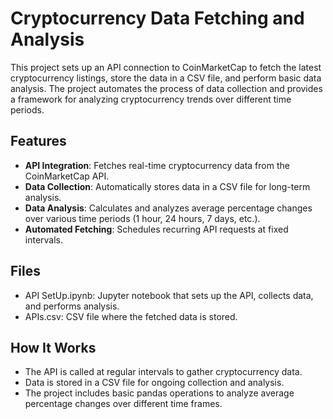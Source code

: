 # Cryptocurrency Data Fetching and Analysis

This project sets up an API connection to CoinMarketCap to fetch the latest cryptocurrency listings, store the data in a CSV file, and perform basic data analysis. The project automates the process of data collection and provides a framework for analyzing cryptocurrency trends over different time periods.

## Features

- **API Integration**: Fetches real-time cryptocurrency data from the CoinMarketCap API.
- **Data Collection**: Automatically stores data in a CSV file for long-term analysis.
- **Data Analysis**: Calculates and analyzes average percentage changes over various time periods (1 hour, 24 hours, 7 days, etc.).
- **Automated Fetching**: Schedules recurring API requests at fixed intervals.

## Files

- API SetUp.ipynb: Jupyter notebook that sets up the API, collects data, and performs analysis.
- APIs.csv: CSV file where the fetched data is stored.

## How It Works

- The API is called at regular intervals to gather cryptocurrency data.
- Data is stored in a CSV file for ongoing collection and analysis.
- The project includes basic pandas operations to analyze average percentage changes over different time frames.
